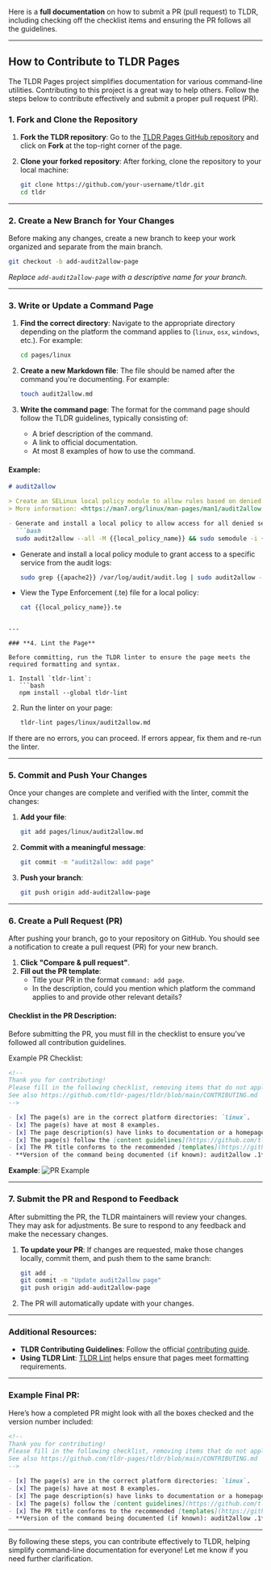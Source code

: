Here is a **full documentation** on how to submit a PR (pull request) to TLDR, including checking off the checklist items and ensuring the PR follows all the guidelines.

---

## **How to Contribute to TLDR Pages**

The TLDR Pages project simplifies documentation for various command-line utilities. Contributing to this project is a great way to help others. Follow the steps below to contribute effectively and submit a proper pull request (PR).

### **1. Fork and Clone the Repository**

1. **Fork the TLDR repository**:
   Go to the [TLDR Pages GitHub repository](https://github.com/tldr-pages/tldr) and click on **Fork** at the top-right corner of the page.

2. **Clone your forked repository**:
   After forking, clone the repository to your local machine:
   ```bash
   git clone https://github.com/your-username/tldr.git
   cd tldr
   ```

---

### **2. Create a New Branch for Your Changes**

Before making any changes, create a new branch to keep your work organized and separate from the main branch.

```bash
git checkout -b add-audit2allow-page
```
*Replace `add-audit2allow-page` with a descriptive name for your branch.*

---

### **3. Write or Update a Command Page**

1. **Find the correct directory**: Navigate to the appropriate directory depending on the platform the command applies to (`linux`, `osx`, `windows`, etc.). For example:
   ```bash
   cd pages/linux
   ```

2. **Create a new Markdown file**: The file should be named after the command you're documenting. For example:
   ```bash
   touch audit2allow.md
   ```

3. **Write the command page**: The format for the command page should follow the TLDR guidelines, typically consisting of:
   - A brief description of the command.
   - A link to official documentation.
   - At most 8 examples of how to use the command.

#### **Example**:

```markdown
# audit2allow

> Create an SELinux local policy module to allow rules based on denied operations found in logs.
> More information: <https://man7.org/linux/man-pages/man1/audit2allow.1.html>.

- Generate and install a local policy to allow access for all denied services:
  ```bash
  sudo audit2allow --all -M {{local_policy_name}} && sudo semodule -i {{local_policy_name}}.pp
  ```

- Generate and install a local policy module to grant access to a specific service from the audit logs:
  ```bash
  sudo grep {{apache2}} /var/log/audit/audit.log | sudo audit2allow -M {{local_policy_name}} && sudo semodule -i {{local_policy_name}}.pp
  ```

- View the Type Enforcement (.te) file for a local policy:
  ```bash
  cat {{local_policy_name}}.te
  ```
```

---

### **4. Lint the Page**

Before committing, run the TLDR linter to ensure the page meets the required formatting and syntax.

1. Install `tldr-lint`:
   ```bash
   npm install --global tldr-lint
   ```

2. Run the linter on your page:
   ```bash
   tldr-lint pages/linux/audit2allow.md
   ```

If there are no errors, you can proceed. If errors appear, fix them and re-run the linter.

---

### **5. Commit and Push Your Changes**

Once your changes are complete and verified with the linter, commit the changes:

1. **Add your file**:
   ```bash
   git add pages/linux/audit2allow.md
   ```

2. **Commit with a meaningful message**:
   ```bash
   git commit -m "audit2allow: add page"
   ```

3. **Push your branch**:
   ```bash
   git push origin add-audit2allow-page
   ```

---

### **6. Create a Pull Request (PR)**

After pushing your branch, go to your repository on GitHub. You should see a notification to create a pull request (PR) for your new branch.

1. **Click "Compare & pull request"**.
2. **Fill out the PR template**:
   - Title your PR in the format `command: add page`.
   - In the description, could you mention which platform the command applies to and provide other relevant details?

#### **Checklist in the PR Description**:

Before submitting the PR, you must fill in the checklist to ensure you’ve followed all contribution guidelines.

Example PR Checklist:

```markdown
<!--
Thank you for contributing!
Please fill in the following checklist, removing items that do not apply.
See also https://github.com/tldr-pages/tldr/blob/main/CONTRIBUTING.md
-->

- [x] The page(s) are in the correct platform directories: `linux`.
- [x] The page(s) have at most 8 examples.
- [x] The page description(s) have links to documentation or a homepage.
- [x] The page(s) follow the [content guidelines](https://github.com/tldr-pages/tldr/blob/main/CONTRIBUTING.md#guidelines).
- [x] The PR title conforms to the recommended [templates](https://github.com/tldr-pages/tldr/blob/main/CONTRIBUTING.md#commit-message-and-pr-title).
- **Version of the command being documented (if known): audit2allow .1**
```

**Example**:
![PR Example](file-1J43HwODCyyRWPOeysvSgf7r)

---

### **7. Submit the PR and Respond to Feedback**

After submitting the PR, the TLDR maintainers will review your changes. They may ask for adjustments. Be sure to respond to any feedback and make the necessary changes.

1. **To update your PR**: 
   If changes are requested, make those changes locally, commit them, and push them to the same branch:
   ```bash
   git add .
   git commit -m "Update audit2allow page"
   git push origin add-audit2allow-page
   ```

2. The PR will automatically update with your changes.

---

### **Additional Resources**:

- **TLDR Contributing Guidelines**: Follow the official [contributing guide](https://github.com/tldr-pages/tldr/blob/main/CONTRIBUTING.md).
- **Using TLDR Lint**: [TLDR Lint](https://github.com/tldr-pages/tldr-lint) helps ensure that pages meet formatting requirements.

---

### **Example Final PR**:

Here’s how a completed PR might look with all the boxes checked and the version number included:

```markdown
<!--
Thank you for contributing!
Please fill in the following checklist, removing items that do not apply.
See also https://github.com/tldr-pages/tldr/blob/main/CONTRIBUTING.md
-->

- [x] The page(s) are in the correct platform directories: `linux`.
- [x] The page(s) have at most 8 examples.
- [x] The page description(s) have links to documentation or a homepage.
- [x] The page(s) follow the [content guidelines](https://github.com/tldr-pages/tldr/blob/main/CONTRIBUTING.md#guidelines).
- [x] The PR title conforms to the recommended [templates](https://github.com/tldr-pages/tldr/blob/main/CONTRIBUTING.md#commit-message-and-pr-title).
- **Version of the command being documented (if known): audit2allow .1**
```

---

By following these steps, you can contribute effectively to TLDR, helping simplify command-line documentation for everyone! Let me know if you need further clarification.
